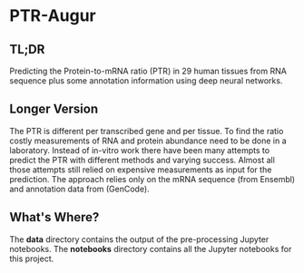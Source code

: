 # PTR-Augur

## TL;DR

Predicting the Protein-to-mRNA ratio (PTR) in 29 human tissues from RNA sequence plus some annotation information using deep neural networks.

## Longer Version

The PTR is different per transcribed gene and per tissue. To find the ratio costly measurements of RNA and protein abundance need to be done in a laboratory. Instead of in-vitro work there have been many attempts to predict the PTR with different methods and varying success. Almost all those attempts still relied on expensive measurements as input for the prediction. The approach relies only on the mRNA sequence (from Ensembl) and annotation data from (GenCode). 

## What's Where?

The **data** directory contains the output of the pre-processing Jupyter notebooks.
The **notebooks** directory contains all the Jupyter notebooks for this project.
